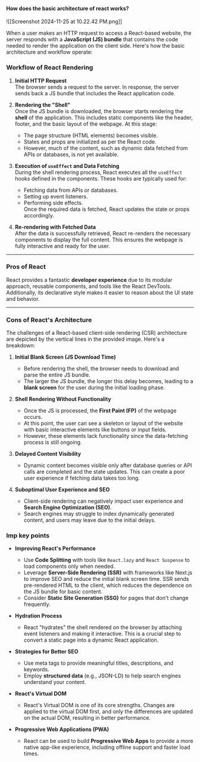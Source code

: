 #### How does the basic architecture of react works?

![[Screenshot 2024-11-25 at 10.22.42 PM.png]]

When a user makes an HTTP request to access a React-based website, the server responds with a **JavaScript (JS) bundle** that contains the code needed to render the application on the client side. Here's how the basic architecture and workflow operate:

### Workflow of React Rendering

1. **Initial HTTP Request**  
    The browser sends a request to the server. In response, the server sends back a JS bundle that includes the React application code.
    
2. **Rendering the "Shell"**  
    Once the JS bundle is downloaded, the browser starts rendering the **shell** of the application. This includes static components like the header, footer, and the basic layout of the webpage. At this stage:
    
    - The page structure (HTML elements) becomes visible.
    - States and props are initialized as per the React code.
    - However, much of the content, such as dynamic data fetched from APIs or databases, is not yet available.
3. **Execution of `useEffect` and Data Fetching**  
    During the shell rendering process, React executes all the `useEffect` hooks defined in the components. These hooks are typically used for:
    
    - Fetching data from APIs or databases.
    - Setting up event listeners.
    - Performing side effects.  
        Once the required data is fetched, React updates the state or props accordingly.
4. **Re-rendering with Fetched Data**  
    After the data is successfully retrieved, React re-renders the necessary components to display the full content. This ensures the webpage is fully interactive and ready for the user.
    

---

### Pros of React

React provides a fantastic **developer experience** due to its modular approach, reusable components, and tools like the React DevTools. Additionally, its declarative style makes it easier to reason about the UI state and behavior.

---

### Cons of React's Architecture

The challenges of a React-based client-side rendering (CSR) architecture are depicted by the vertical lines in the provided image. Here's a breakdown:

1. **Initial Blank Screen (JS Download Time)**
    
    - Before rendering the shell, the browser needs to download and parse the entire JS bundle.
    - The larger the JS bundle, the longer this delay becomes, leading to a **blank screen** for the user during the initial loading phase.
2. **Shell Rendering Without Functionality**
    
    - Once the JS is processed, the **First Paint (FP)** of the webpage occurs.
    - At this point, the user can see a skeleton or layout of the website with basic interactive elements like buttons or input fields.
    - However, these elements lack functionality since the data-fetching process is still ongoing.
3. **Delayed Content Visibility**
    
    - Dynamic content becomes visible only after database queries or API calls are completed and the state updates. This can create a poor user experience if fetching data takes too long.
4. **Suboptimal User Experience and SEO**
    
    - Client-side rendering can negatively impact user experience and **Search Engine Optimization (SEO)**.
    - Search engines may struggle to index dynamically generated content, and users may leave due to the initial delays.


### Imp key    points

- **Improving React's Performance**
    
    - Use **Code Splitting** with tools like `React.lazy` and `React Suspense` to load components only when needed.
    - Leverage **Server-Side Rendering (SSR)** with frameworks like Next.js to improve SEO and reduce the initial blank screen time. SSR sends pre-rendered HTML to the client, which reduces the dependence on the JS bundle for basic content.
    - Consider **Static Site Generation (SSG)** for pages that don't change frequently.
    
- **Hydration Process**
    - React "hydrates" the shell rendered on the browser by attaching event listeners and making it interactive. This is a crucial step to convert a static page into a dynamic React application.
    
- **Strategies for Better SEO**
    - Use meta tags to provide meaningful titles, descriptions, and keywords.
    - Employ **structured data** (e.g., JSON-LD) to help search engines understand your content.
    
- **React's Virtual DOM**
    - React's Virtual DOM is one of its core strengths. Changes are applied to the virtual DOM first, and only the differences are updated on the actual DOM, resulting in better performance.
    
- **Progressive Web Applications (PWA)**
    - React can be used to build **Progressive Web Apps** to provide a more native app-like experience, including offline support and faster load times.